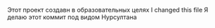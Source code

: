 Этот проект создавн в образовательных целях
I changed this file
Я делаю этот коммит под видом Нурсултана

